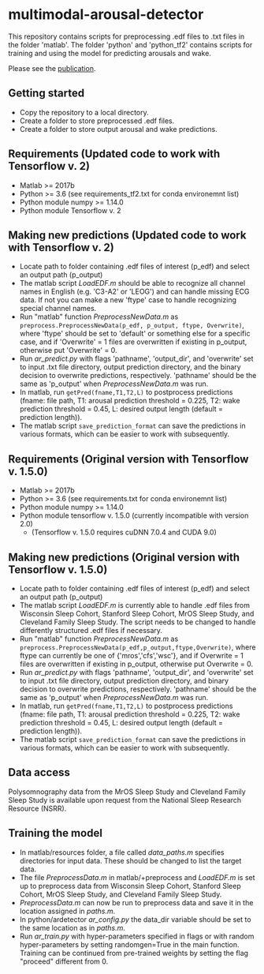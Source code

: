 # multimodal-arousal-detector
This repository contains scripts for preprocessing .edf files to .txt files in the folder 'matlab'. The folder 'python' and 'python_tf2' contains scripts for training and using the model for predicting arousals and wake.

Please see the [publication](https://www.sciencedirect.com/science/article/pii/S1388245720301085).

## Getting started
 * Copy the repository to a local directory.
 * Create a folder to store preprocessed .edf files.
 * Create a folder to store output arousal and wake predictions.
 
## Requirements (Updated code to work with Tensorflow v. 2)
 * Matlab >= 2017b
 * Python >= 3.6 (see requirements_tf2.txt for conda environemnt list)
 * Python module numpy >= 1.14.0
 * Python module Tensorflow v. 2

## Making new predictions (Updated code to work with Tensorflow v. 2)
 * Locate path to folder containing .edf files of interest (p_edf) and select an output path (p_output)
 * The matlab script *LoadEDF.m* should be able to recognize all channel names in English (e.g. 'C3-A2' or 'LEOG') and can handle missing ECG data. If not you can make a new 'ftype' case to handle recognizing special channel names.
 * Run "matlab" function *PreprocessNewData.m* as `preprocess.PreprocessNewData(p_edf, p_output, ftype, Overwrite)`, where 'ftype' should be set to 'default' or something else for a specific case, and if 'Overwrite' = 1 files are overwritten if existing in p_output, otherwise put 'Overwrite' = 0.
 * Run *ar_predict.py* with flags 'pathname', 'output_dir', and 'overwrite' set to input .txt file directory, output prediction directory, and the binary decision to overwrite predictions, respectively. 'pathname' should be the same as 'p_output' when *PreprocessNewData.m* was run.
 * In matlab, run `getPred(fname,T1,T2,L)` to postprocess predictions (fname: file path, T1: arousal prediction threshold = 0.225, T2: wake prediction threshold = 0.45, L: desired output length (default = prediction length)).
 * The matlab script `save_prediction_format` can save the predictions in various formats, which can be easier to work with subsequently.

## Requirements (Original version with Tensorflow v. 1.5.0)
 * Matlab >= 2017b
 * Python >= 3.6 (see requirements.txt for conda environemnt list)
 * Python module numpy >= 1.14.0
 * Python module tensorflow v. 1.5.0 (currently incompatible with version 2.0)
   - (Tensorflow v. 1.5.0 requires cuDNN 7.0.4 and CUDA 9.0)

## Making new predictions (Original version with Tensorflow v. 1.5.0)
 * Locate path to folder containing .edf files of interest (p_edf) and select an output path (p_output)
 * The matlab script *LoadEDF.m* is currently able to handle .edf files from Wisconsin Sleep Cohort, Stanford Sleep Cohort, MrOS Sleep Study, and Cleveland Family Sleep Study. The script needs to be changed to handle differently structured .edf files if necessary.
 * Run "matlab" function *PreprocessNewData.m* as `preprocess.PreprocessNewData(p_edf,p_output,ftype,Overwrite)`, where ftype can currently be one of {'mros','cfs','wsc'}, and if Overwrite = 1 files are overwritten if existing in p_output, otherwise put Overwrite = 0.
 * Run *ar_predict.py* with flags 'pathname', 'output_dir', and 'overwrite' set to input .txt file directory, output prediction directory, and binary decision to overwrite predictions, respectively. 'pathname' should be the same as 'p_output' when *PreprocessNewData.m* was run.
 * In matlab, run `getPred(fname,T1,T2,L)` to postprocess predictions (fname: file path, T1: arousal prediction threshold = 0.225, T2: wake prediction threshold = 0.45, L: desired output length (default = prediction length)).
 * The matlab script `save_prediction_format` can save the predictions in various formats, which can be easier to work with subsequently.
 
## Data access
Polysomnography data from the MrOS Sleep Study and Cleveland Family Sleep Study is available upon request from the National Sleep Research Resource (NSRR).

 ## Training the model
 * In matlab/resources folder, a file called *data_paths.m* specifies directories for input data. These should be changed to list the target data.
 * The file *PreprocessData.m* in matlab/+preprocess and *LoadEDF.m* is set up to preprocess data from Wisconsin Sleep Cohort, Stanford Sleep Cohort, MrOS Sleep Study, and Cleveland Family Sleep Study. 
 * *PreprocessData.m* can now be run to preprocess data and save it in the location assigned in *paths.m*.
 * In python/ardetector *ar_config.py* the data_dir variable should be set to the same location as in *paths.m*.
 * Run *ar_train.py* with hyper-parameters specified in flags or with random hyper-parameters by setting randomgen=True in the main function. Training can be continued from pre-trained weights by setting the flag "proceed" different from 0.

